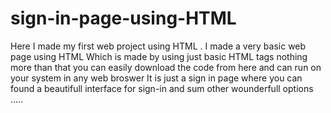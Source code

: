 # sign-in-page-using-HTML
Here I made my first web project using HTML .
I made a very basic web page using HTML
Which is made by using just basic HTML tags nothing more than that
you can easily download the code from  here and can run on your system in any web broswer
It is just a sign in page where you can found a beautifull interface for sign-in
and sum other wounderfull options .....
